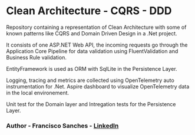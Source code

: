 # Clean Architecture - CQRS - DDD
Repository containing a representation of Clean Architecture with some of known patterns like CQRS and Domain Driven Design in a .Net project.

It consists of one ASP.NET Web API, the incoming requests go through the Application Core Pipeline for data validation using FluentValidation and Business Rule validation.

EntityFramework is used as ORM with SqlLite in the Persistence Layer. 

Logging, tracing and metrics are collected using OpenTelemetry auto instrumentation for .Net.
Aspire dashboard to visualize OpenTelemetry data in the local environement.

Unit test for the Domain layer and Intregation tests for the Persistence Layer. 

### Author - Francisco Sanches - [LinkedIn](https://fr.linkedin.com/in/francisco-sanches-319a7367)
